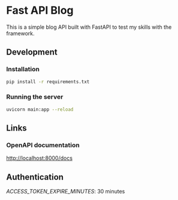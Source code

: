 # Fast API Blog

This is a simple blog API built with FastAPI to test my skills with the framework.

## Development


### Installation

```bash
pip install -r requirements.txt
```

### Running the server

```bash
uvicorn main:app --reload
```


## Links

### OpenAPI documentation

[http://localhost:8000/docs](http://localhost:8000/docs)


## Authentication

*ACCESS_TOKEN_EXPIRE_MINUTES*: 30 minutes
